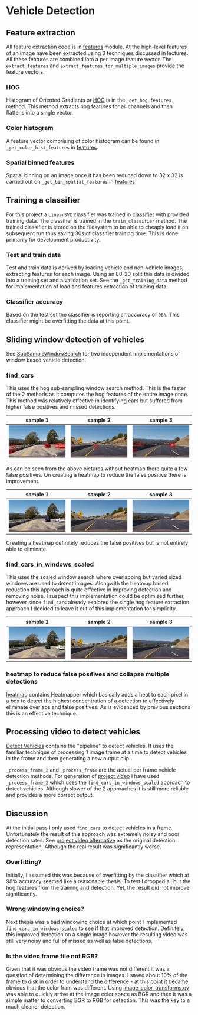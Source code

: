 # Vehicle Detection

## Feature extraction

All feature extraction code is in [features](src/features.py) module. At the high-level features of an image
have been extracted using 3 techniques discussed in lectures. All these features are combined into a per
image feature vector. The `extract_features` and `extract_features_for_multiple_images` provide the
feature vectors.

### HOG
Histogram of Oriented Gradients or [HOG](src/features.py) is in the `_get_hog_features` method. This method
extracts hog features for all channels and then flattens into a single vector.

### Color histogram
A feature vector comprising of color histogram can be found in `_get_color_hist_features` in [features](src/features.py).

### Spatial binned features
Spatial binning on an image once it has been reduced down to 32 x 32 is carried out on `_get_bin_spatial_features`
in [features](src/features.py).

## Training a classifier
For this project a `LinearSVC` classifier was trained in [classifier](src/classifier.py) with provided training
data. The classifier is trained in the `train_classifier` method. The trained classifier is stored on the
filesystem to be able to cheaply load it on subsequent run thus saving 30s of classifier training time. This
is done primarily for development productivity.

### Test and train data
Test and train data is derived by loading vehicle and non-vehicle images, extracting features for each image. Using an
80-20 split this data is divided into a training set and a validation set. See the `_get_training_data` method
for implementation of load and features extraction of training data.

### Classifier accuracy
Based on the test set the classifier is reporting an accuracy of `98%`. This classifier might be overfitting
the data at this point.

## Sliding window detection of vehicles
See [SubSampleWindowSearch](src/window.py) for two independent implementations of window based vehicle detection.

### find_cars
This uses the hog sub-sampling window search method. This is the faster of the 2 methods as it computes the hog
features of the entire image once. This method was relatively effective in identifying cars but suffered from
higher false positives and missed detections.

sample 1 | sample 2 | sample 3
---------|----------|----------
 ![test1.jpg](./output_images/test1.jpg) | ![test2.jpg](./output_images/test2.jpg) | ![test3.jpg](./output_images/test3.jpg)

As can be seen from the above pictures without heatmap there quite a few false positives. On creating a heatmap to
reduce the false positive there is improvement.

sample 1 | sample 2 | sample 3
---------|----------|----------
 ![test1_heat.jpg](./output_images/test1_heat.jpg) | ![test2_heat.jpg](./output_images/test2_heat.jpg) | ![test3_heat.jpg](./output_images/test3_heat.jpg)

 Creating a heatmap definitely reduces the false positives but is not entirely able to eliminate.

### find_cars_in_windows_scaled
This uses the scaled window search where overlapping but varied sized windows are used to detect images. Alongwith the
heatmap based reduction this approach is quite effective in improving detection and removing noise. I suspect this
implementation could be optimized further, however since `find_cars` already explored the single hog feature
extraction approach I decided to leave it out of this implementation for simplicity.

sample 1 | sample 2 | sample 3
---------|----------|----------
 ![test1_heat2.jpg](./output_images/test1_heat2.jpg) | ![test2_heat2.jpg](./output_images/test2_heat.jpg) | ![test3_heat2.jpg](./output_images/test3_heat2.jpg)

### heatmap to reduce false positives and collapse multiple detections
[heatmap](src/heatmap.py) contains Heatmapper which basically adds a heat to each pixel in a box to detect the highest
concentration of a detection to effectively eliminate overlaps and false positives. As is evidenced by previous sections
this is an effective technique.

## Processing video to detect vehicles
[Detect Vehicles](src/detect_vehicles.py) contains the "pipeline" to detect vehicles. It uses the familiar technique
of processing 1 image frame at a time to detect vehicles in the frame and then generating a new output clip.

`_process_frame_2` and `_process_frame` are the actual per frame vehicle detection methods. For generation of
[project video](project_video_output.mp4) I have used `_process_frame_2` which uses the `find_cars_in_windows_scaled`
approach to detect vehicles. Although slower of the 2 approaches it is still more reliable and provides a more correct
output.

## Discussion
At the initial pass I only used `find_cars` to detect vehicles in a frame. Unfortunately the result of this approach
was extremely noisy and poor detection rates. See [project video alternative](project_video_output_3.mp4) as the
original detection representation. Although the real result was significantly worse.

### Overfitting?
Initially, I assumed this was because of overfitting by the classifier which at 98% accuracy seemed
like a reasonable thesis. To test I dropped all but the hog features from the training and detection. Yet, the
result did not improve significantly.

### Wrong windowing choice?
Next thesis was a bad windowing choice at which point I implemented `find_cars_in_windows_scaled` to see if that
improved detection. Definitely, this improved detection on a single image however the resulting video was still
very noisy and full of missed as well as false detections.

### Is the video frame file not RGB?
Given that it was obvious the video frame was not different it was a question of determining the difference
in images. I saved about 10% of the frame to disk in order to understand the difference - at this point it
became obvious that the color fram was different. Using [image_color_transforms.py](src/image_color_transforms.py)
was able to quickly arrive at the image color space as BGR and then it was a simple matter to converting BGR to RGB
for detection. This was the key to a much cleaner detection.

